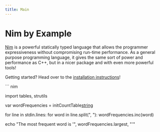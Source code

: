 ```yaml
---
title: Main
---
```


# Nim by Example

[Nim] is a powerful statically typed language that allows the programmer expressiveness without compromising run-time performance. As a general purpose programming language, it gives the same sort of power and performance as C++, but in a nicer package and with even more powerful tools!

[Nim]: http://nim-lang.org/

Getting started? Head over to the [installation instructions](/getting_started/)!

<!--skip-->``` nim
import tables, strutils

var wordFrequencies = initCountTable[string]()

for line in stdin.lines:
  for word in line.split(", "):
    wordFrequencies.inc(word)

echo "The most frequent word is '", wordFrequencies.largest, "'"
```
